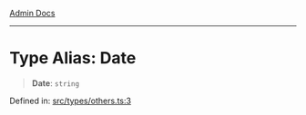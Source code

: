 [Admin Docs](/)

***

# Type Alias: Date

> **Date**: `string`

Defined in: [src/types/others.ts:3](https://github.com/PalisadoesFoundation/talawa-admin/blob/main/src/types/others.ts#L3)
